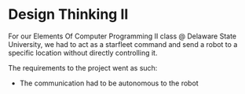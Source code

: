 # Design Thinking II
For our Elements Of Computer Programming II class @ Delaware State University, we had to act as a starfleet command and send a robot to a specific location without directly controlling it.

The requirements to the project went as such:
- The communication had to be autonomous to the robot
